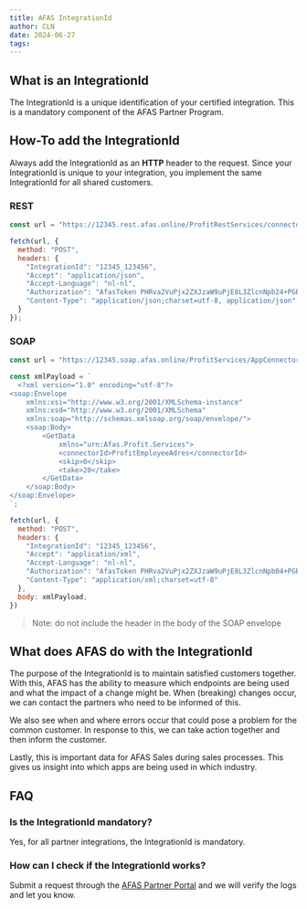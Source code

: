 ```yaml
---
title: AFAS IntegrationId
author: CLN
date: 2024-06-27
tags:
---
```


## What is an IntegrationId

The IntegrationId is a unique identification of your certified integration. This is a mandatory component of the AFAS Partner Program.

## How-To add the IntegrationId

Always add the IntegrationId as an **HTTP** header to the request. Since your IntegrationId is unique to your integration, you implement the same IntegrationId for all shared customers.

### REST

```javascript
const url = "https://12345.rest.afas.online/ProfitRestServices/connectors/KnSubject";

fetch(url, {
  method: "POST",
  headers: {
    "IntegrationId": "12345_123456",
    "Accept": "application/json",
    "Accept-Language": "nl-nl",
    "Authorization": "AfasToken PHRva2VuPjx2ZXJzaW9uPjE8L3ZlcnNpb24+PGRhdGE+QURFMzcwQkU4REFGNDBEMEExN0ZGQjkxNEU0MjY3NUU5OTk4QzJENTQ2QTJGNEZBM0U0RjNBQkZBODY3Qjk2RjwvZGF0YT48L3Rva2VuPg==",
    "Content-Type": "application/json;charset=utf-8, application/json"
  }
});
```

### SOAP

```javascript
const url = "https://12345.soap.afas.online/ProfitServices/AppConnectorGet.asmx";

const xmlPayload = `
  <?xml version="1.0" encoding="utf-8"?>
<soap:Envelope
    xmlns:xsi="http://www.w3.org/2001/XMLSchema-instance"
    xmlns:xsd="http://www.w3.org/2001/XMLSchema"
    xmlns:soap="http://schemas.xmlsoap.org/soap/envelope/">
    <soap:Body>
        <GetData
            xmlns="urn:Afas.Profit.Services">
            <connectorId>ProfitEmployeeAdres</connectorId>
            <skip>0</skip>
            <take>20</take>
        </GetData>
    </soap:Body>
</soap:Envelope>
`;

fetch(url, {
  method: "POST",
  headers: {
    "IntegrationId": "12345_123456",
    "Accept": "application/xml",
    "Accept-Language": "nl-nl",
    "Authorization": "AfasToken PHRva2VuPjx2ZXJzaW9uPjE8L3ZlcnNpb04+PGRhdGE+QURFMzcwQkU4REFGNDBEMEExN0ZGQjkxNEU0MjY3NUU5OTk4QzJENTQ2QTJGNEZBM0U0RjNBQkZBODY3Qjk2RjwvZGF0YT48L3Rva2VuPg==",
    "Content-Type": "application/xml;charset=utf-8"
  },
  body: xmlPayload,
})
```

> Note: do not include the header in the body of the SOAP envelope

## What does AFAS do with the IntegrationId

The purpose of the IntegrationId is to maintain satisfied customers together. With this, AFAS has the ability to measure which endpoints are being used and what the impact of a change might be. When (breaking) changes occur, we can contact the partners who need to be informed of this.

We also see when and where errors occur that could pose a problem for the common customer. In response to this, we can take action together and then inform the customer.

Lastly, this is important data for AFAS Sales during sales processes. This gives us insight into which apps are being used in which industry.

## FAQ

### Is the IntegrationId mandatory?

Yes, for all partner integrations, the IntegrationId is mandatory.

### How can I check if the IntegrationId works?

Submit a request through the [AFAS Partner Portal](https://partner.afas.nl/aanmaken-aanvraag-systemintegrator-2/systemintegrator-aanvraag) and we will verify the logs and let you know.
